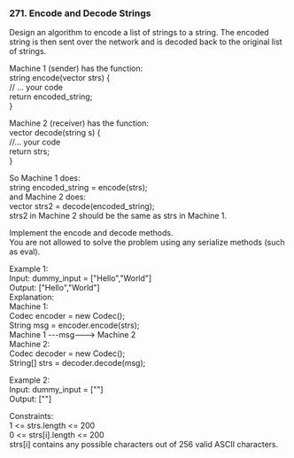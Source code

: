 <h3>271. Encode and Decode Strings</h3>

Design an algorithm to encode a list of strings to a string. The encoded string is then sent over the network and is decoded back to the original list of strings.  

Machine 1 (sender) has the function:  
string encode(vector<string> strs) {  
  // ... your code  
  return encoded_string;  
}  

Machine 2 (receiver) has the function:  
vector<string> decode(string s) {  
  //... your code  
  return strs;  
}  

So Machine 1 does:  
string encoded_string = encode(strs);  
and Machine 2 does:  
vector<string> strs2 = decode(encoded_string);  
strs2 in Machine 2 should be the same as strs in Machine 1.  

Implement the encode and decode methods.  
You are not allowed to solve the problem using any serialize methods (such as eval).

Example 1:  
Input: dummy_input = ["Hello","World"]  
Output: ["Hello","World"]  
Explanation:  
Machine 1:  
Codec encoder = new Codec();  
String msg = encoder.encode(strs);  
Machine 1 ---msg---> Machine 2  
Machine 2:  
Codec decoder = new Codec();  
String[] strs = decoder.decode(msg);  

Example 2:  
Input: dummy_input = [""]  
Output: [""]
 
Constraints:  
1 <= strs.length <= 200  
0 <= strs[i].length <= 200  
strs[i] contains any possible characters out of 256 valid ASCII characters.  
